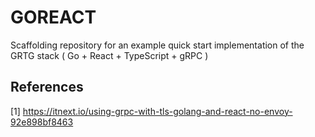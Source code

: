 # GOREACT
Scaffolding repository for an example quick start implementation of the GRTG
stack ( Go + React + TypeScript + gRPC )


## References

[1]  https://itnext.io/using-grpc-with-tls-golang-and-react-no-envoy-92e898bf8463
